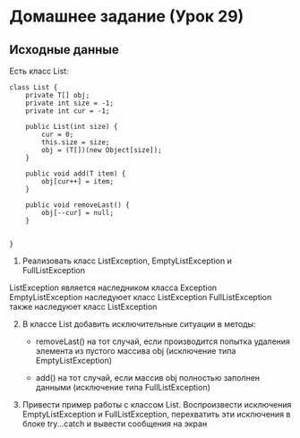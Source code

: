 # Домашнее задание (Урок 29)
## Исходные данные
Есть класс List:

	class List {
		private T[] obj;
		private int size = -1;
		private int cur = -1;
		
		public List(int size) {
			cur = 0;
			this.size = size;
			obj = (T[])(new Object[size]);
		}
		
		public void add(T item) {			
			obj[cur++] = item;
		}

		public void removeLast() {			
			obj[--cur] = null;			
		}
		
		
	}

1. Реализовать класс ListException, EmptyListException и FullListException

ListException является наследником класса Exception
EmptyListException наследуюет класс ListException
FullListException также наследуюет класс ListException

2. В классе List добавить исключительные ситуации в методы:

    - removeLast() на тот случай, если производится попытка удаления элемента
      из пустого массива obj (исключение типа EmptyListException)

    - add() на тот случай, если массив obj полностью заполнен данными  (исключение типа FullListException)

3. Привести пример работы с классом List<E>. Воспроизвести исключения EmptyListException и FullListException,
   перехватить эти исключения в блоке try...catch и вывести сообщения на экран
